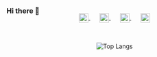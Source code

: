 ### Hi there 👋

<p align="center" style="margin: -20px 0 30px">
   <a href="https://twitter.com/lutki95" target="_blank" style='margin-right:10px'>
    <img align="center" src="https://cdn.jsdelivr.net/npm/simple-icons@8.1.0/icons/twitter.svg" alt="twitter" height="22px" width="22px" />
  </a>
  &nbsp;&nbsp;
  <a href="https://berlin.social/@lutki95" target="_blank" style='margin-right:10px'>
    <img align="center" src="https://cdn.jsdelivr.net/npm/simple-icons@8.1.0/icons/mastodon.svg" alt="mastodon" height="22px" width="22px" />
  </a>
  &nbsp;&nbsp;
  <a href="https://www.linkedin.com/in/niklas-kiefer-9249341a2/" target="_blank" style='margin-right:10px'>
    <img align="center" src="https://cdn.jsdelivr.net/npm/simple-icons@8.1.0/icons/linkedin.svg" alt="linkedin" height="22px" width="22px" />
  </a>
  &nbsp;&nbsp;
  <a href="https://www.niklaskiefer.de/" target="_blank">
    <img align="center" src="https://cdn.jsdelivr.net/npm/simple-icons@8.1.0/icons/github.svg" alt="website" height="22px" width="22px" />
  </a>
</p>
<br />

<div align="center">
  <img width="" src="https://github-readme-stats.vercel.app/api/top-langs/?username=pinussilvestrus&layout=compact&hide_title=1&card_width=300" alt="Top Langs" />
</div>
